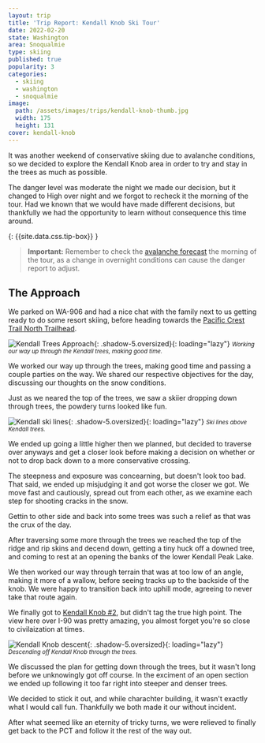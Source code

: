 ```yaml
---
layout: trip
title: 'Trip Report: Kendall Knob Ski Tour'
date: 2022-02-20
state: Washington
area: Snoqualmie
type: skiing
published: true
popularity: 3
categories:
  - skiing
  - washington
  - snoqualmie
image:
  path: /assets/images/trips/kendall-knob-thumb.jpg
  width: 175
  height: 131
cover: kendall-knob
---
```


It was another weekend of conservative skiing due to avalanche conditions, so
we decided to explore the Kendall Knob area in order to try and stay in the
trees as much as possible.

The danger level was moderate the night we made our decision, but it changed to
High over night and we forgot to recheck it the morning of the tour. Had we
known that we would have made different decisions, but thankfully we had the
opportunity to learn without consequence this time around.

{: {{site.data.css.tip-box}} }
> **Important:** Remember to check the [avalanche forecast](https://nwac.us/) the
> morning of the tour, as a change in overnight conditions can cause the danger
> report to adjust.

## The Approach

We parked on WA-906 and had a nice chat with the family next to us getting
ready to do some resort skiing, before heading towards the [Pacific Crest Trail North Trailhead](https://goo.gl/maps/7bzLNNVGnF1Bi1Eo9).

![Kendall Trees Approach](/assets/images/trips/kendall-knob-approach.jpg "Kendall Trees Approach"){: .shadow-5.oversized}{: loading="lazy"} <small><i>Working our way up through the Kendall trees, making good time.</i></small>

We worked our way up through the trees, making good time and passing a couple
parties on the way. We shared our respective objectives for the day, discussing
our thoughts on the snow conditions.

Just as we neared the top of the trees, we saw a skiier dropping down through
trees, the powdery turns looked like fun.

![Kendall ski lines](/assets/images/trips/kendall-knob-ski-lines.jpg "Kendall ski lines"){: .shadow-5.oversized}{: loading="lazy"} <small><i>Ski lines above Kendall trees.</i></small>

We ended up going a little higher then we planned, but decided to traverse over
anyways and get a closer look before making a decision on whether or not to
drop back down to a more conservative crossing.

The steepness and exposure was concearning, but doesn't look too bad. That
said, we ended up misjudging it and got worse the closer we got. We move fast
and cautiously, spread out from each other, as we examine each step for
shooting cracks in the snow.

Gettin to other side and back into some trees was such a relief as that was the
crux of the day.

After traversing some more through the trees we reached the top of the ridge
and rip skins and decend down, getting a tiny huck off a downed tree, and
coming to rest at an opening the banks of the lower Kendall Peak Lake.

We then worked our way through terrain that was at too low of an angle, making
it more of a wallow, before seeing tracks up to the backside of the knob. We
were happy to transition back into uphill mode, agreeing to never take that
route again.

We finally got to [Kendall Knob #2](https://www.peakbagger.com/peak.aspx?pid=2116),
but didn't tag the true high point. The view here over I-90 was pretty amazing, you
almost forget you're so close to civilaization at times.

![Kendall Knob descent](/assets/images/trips/kendall-knob-tree-descent.jpg "Kendall Knob descent"){: .shadow-5.oversized}{: loading="lazy"} <small><i>Descending off Kendall Knob through the trees.</i></small>

We discussed the plan for getting down through the trees, but it wasn't long
before we unknowingly got off course. In the exciment of an open section we
ended up following it too far right into steeper and denser trees.

We decided to stick it out, and while charachter building, it wasn't exactly
what I would call fun. Thankfully we both made it our without incident.

After what seemed like an eternity of tricky turns, we were relieved to finally
get back to the PCT and follow it the rest of the way out.
